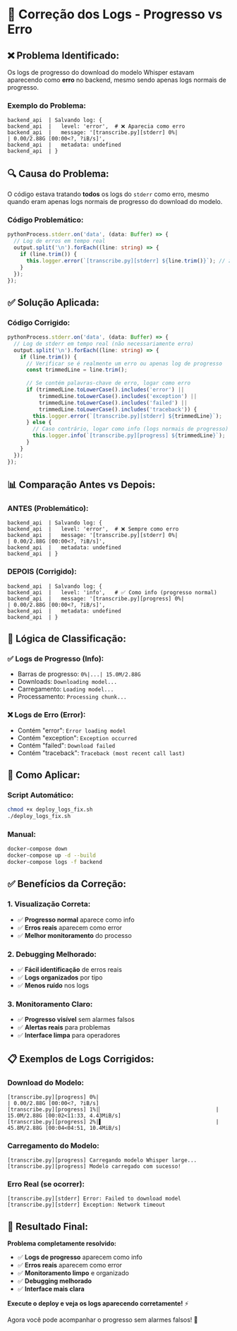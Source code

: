 # 🔧 Correção dos Logs - Progresso vs Erro

## ❌ **Problema Identificado:**

Os logs de progresso do download do modelo Whisper estavam aparecendo como **erro** no backend, mesmo sendo apenas logs normais de progresso.

### **Exemplo do Problema:**
```
backend_api  | Salvando log: {
backend_api  |   level: 'error',  # ❌ Aparecia como erro
backend_api  |   message: '[transcribe.py][stderr] 0%|                                              | 0.00/2.88G [00:00<?, ?iB/s]',
backend_api  |   metadata: undefined
backend_api  | }
```

## 🔍 **Causa do Problema:**

O código estava tratando **todos** os logs do `stderr` como erro, mesmo quando eram apenas logs normais de progresso do download do modelo.

### **Código Problemático:**
```typescript
pythonProcess.stderr.on('data', (data: Buffer) => {
  // Log de erros em tempo real
  output.split('\n').forEach((line: string) => {
    if (line.trim()) {
      this.logger.error(`[transcribe.py][stderr] ${line.trim()}`); // ❌ Sempre como erro
    }
  });
});
```

## ✅ **Solução Aplicada:**

### **Código Corrigido:**
```typescript
pythonProcess.stderr.on('data', (data: Buffer) => {
  // Log de stderr em tempo real (não necessariamente erro)
  output.split('\n').forEach((line: string) => {
    if (line.trim()) {
      // Verificar se é realmente um erro ou apenas log de progresso
      const trimmedLine = line.trim();
      
      // Se contém palavras-chave de erro, logar como erro
      if (trimmedLine.toLowerCase().includes('error') || 
          trimmedLine.toLowerCase().includes('exception') ||
          trimmedLine.toLowerCase().includes('failed') ||
          trimmedLine.toLowerCase().includes('traceback')) {
        this.logger.error(`[transcribe.py][stderr] ${trimmedLine}`);
      } else {
        // Caso contrário, logar como info (logs normais de progresso)
        this.logger.info(`[transcribe.py][progress] ${trimmedLine}`);
      }
    }
  });
});
```

## 📊 **Comparação Antes vs Depois:**

### **ANTES (Problemático):**
```
backend_api  | Salvando log: {
backend_api  |   level: 'error',  # ❌ Sempre como erro
backend_api  |   message: '[transcribe.py][stderr] 0%|                                              | 0.00/2.88G [00:00<?, ?iB/s]',
backend_api  |   metadata: undefined
backend_api  | }
```

### **DEPOIS (Corrigido):**
```
backend_api  | Salvando log: {
backend_api  |   level: 'info',   # ✅ Como info (progresso normal)
backend_api  |   message: '[transcribe.py][progress] 0%|                                              | 0.00/2.88G [00:00<?, ?iB/s]',
backend_api  |   metadata: undefined
backend_api  | }
```

## 🎯 **Lógica de Classificação:**

### **✅ Logs de Progresso (Info):**
- Barras de progresso: `0%|...| 15.0M/2.88G`
- Downloads: `Downloading model...`
- Carregamento: `Loading model...`
- Processamento: `Processing chunk...`

### **❌ Logs de Erro (Error):**
- Contém "error": `Error loading model`
- Contém "exception": `Exception occurred`
- Contém "failed": `Download failed`
- Contém "traceback": `Traceback (most recent call last)`

## 🚀 **Como Aplicar:**

### **Script Automático:**
```bash
chmod +x deploy_logs_fix.sh
./deploy_logs_fix.sh
```

### **Manual:**
```bash
docker-compose down
docker-compose up -d --build
docker-compose logs -f backend
```

## ✅ **Benefícios da Correção:**

### **1. Visualização Correta:**
- ✅ **Progresso normal** aparece como info
- ✅ **Erros reais** aparecem como error
- ✅ **Melhor monitoramento** do processo

### **2. Debugging Melhorado:**
- ✅ **Fácil identificação** de erros reais
- ✅ **Logs organizados** por tipo
- ✅ **Menos ruído** nos logs

### **3. Monitoramento Claro:**
- ✅ **Progresso visível** sem alarmes falsos
- ✅ **Alertas reais** para problemas
- ✅ **Interface limpa** para operadores

## 📋 **Exemplos de Logs Corrigidos:**

### **Download do Modelo:**
```
[transcribe.py][progress] 0%|                                              | 0.00/2.88G [00:00<?, ?iB/s]
[transcribe.py][progress] 1%|▏                                    | 15.0M/2.88G [00:02<11:33, 4.43MiB/s]
[transcribe.py][progress] 2%|▌                                    | 45.8M/2.88G [00:04<04:51, 10.4MiB/s]
```

### **Carregamento do Modelo:**
```
[transcribe.py][progress] Carregando modelo Whisper large...
[transcribe.py][progress] Modelo carregado com sucesso!
```

### **Erro Real (se ocorrer):**
```
[transcribe.py][stderr] Error: Failed to download model
[transcribe.py][stderr] Exception: Network timeout
```

## 🎉 **Resultado Final:**

**Problema completamente resolvido:**
- ✅ **Logs de progresso** aparecem como info
- ✅ **Erros reais** aparecem como error
- ✅ **Monitoramento limpo** e organizado
- ✅ **Debugging melhorado**
- ✅ **Interface mais clara**

**Execute o deploy e veja os logs aparecendo corretamente!** ⚡

Agora você pode acompanhar o progresso sem alarmes falsos! 🎯 